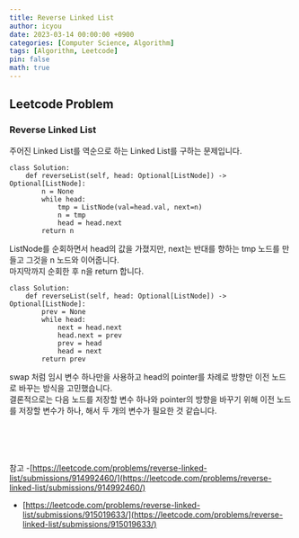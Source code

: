 ```yaml
---
title: Reverse Linked List
author: icyou
date: 2023-03-14 00:00:00 +0900
categories: [Computer Science, Algorithm]
tags: [Algorithm, Leetcode]
pin: false
math: true
---
```


## Leetcode Problem

### Reverse Linked List
주어진 Linked List를 역순으로 하는 Linked List를 구하는 문제입니다.

```
class Solution:
    def reverseList(self, head: Optional[ListNode]) -> Optional[ListNode]:
        n = None
        while head:
            tmp = ListNode(val=head.val, next=n)
            n = tmp
            head = head.next
        return n

```
ListNode를 순회하면서 head의 값을 가졌지만, next는 반대를 향하는 tmp 노드를 만들고 그것을 n 노드와 이어줍니다.  
마지막까지 순회한 후 n을 return 합니다. 

```
class Solution:
    def reverseList(self, head: Optional[ListNode]) -> Optional[ListNode]:
        prev = None
        while head:
            next = head.next
            head.next = prev
            prev = head
            head = next
        return prev
```
swap 처럼 임시 변수 하나만을 사용하고 head의 pointer를 차례로 방향만 이전 노드로 바꾸는 방식을 고민했습니다.  
결론적으로는 다음 노드를 저장할 변수 하나와 pointer의 방향을 바꾸기 위해 이전 노드를 저장할 변수가 하나, 해서 두 개의 변수가 필요한 것 같습니다.  


<br/><br/><br/><br/>
참고 
-[https://leetcode.com/problems/reverse-linked-list/submissions/914992460/](https://leetcode.com/problems/reverse-linked-list/submissions/914992460/)
- [https://leetcode.com/problems/reverse-linked-list/submissions/915019633/](https://leetcode.com/problems/reverse-linked-list/submissions/915019633/)